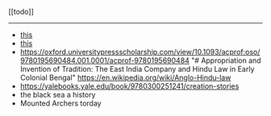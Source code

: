 [[todo]]

---

- [this](https://www.amazon.com/Meditations-through-Rig-Veda-Four-Dimensional/dp/0595269257/ref=sr-1-7?dchild=1&keywords=the+rig-veda&qid=1611696093&sr=8-7)
- [this](https://www.amazon.com/Rig-Veda-Penguin-Classics/dp/0140449892/ref=sr-1-2?dchild=1&keywords=The+Rig+Veda+wendy+doniger&qid=1611695509&s=books&sr=1-2)
- https://oxford.universitypressscholarship.com/view/10.1093/acprof:oso/9780195690484.001.0001/acprof-9780195690484 "# Appropriation and Invention of Tradition: The East India Company and Hindu Law in Early Colonial Bengal" https://en.wikipedia.org/wiki/Anglo-Hindu-law
- https://yalebooks.yale.edu/book/9780300251241/creation-stories
- the black sea a history
- Mounted Archers torday